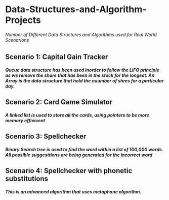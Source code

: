 # Data-Structures-and-Algorithm-Projects
###### Number of Different Data Structures and Algorithms used for Real World Scenarions

## Scenario 1: Capital Gain Tracker
##### Queue data structure has been used inorder to follow the LIFO principle as we remove the share that has been in the stock for the longest. An Array is the data structure that hold the nuumber of shres for a particular day.

## Scenario 2: Card Game Simulator
##### A linked list is used to store all the cards, using pointers to be more memory effieicent 

## Scenario 3: Spellchecker
##### Binary Search tree is used to find the word within a list of 100,000 words. All possible suggesttions are being generated for the incorrect word

## Scenario 4: Spellchecker with phonetic substitutions 
##### This is an advanced algorithm that uses metaphone algorithm.

